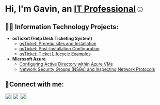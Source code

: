 <h1>Hi, I'm Gavin, an <a href="https://linkedin.com/in/Gavin">IT Professional</a>☺</h1>

<h2>👨‍💻 Information Technology Projects:</h2>

- <b>osTicket (Help Desk Ticketing System)</b>
  - [osTicket: Prerequisites and Installation](https://github.com/GavinMackinder/osticket-prereqs)
  - [osTicket: Post-Installation Configuration](https://github.com/GavinMackinder/post-install-config)
  - [osTicket: Ticket Lifecycle Examples](https://github.com/GavinMackinder/ticket-lifecycle)
- <b>Microsoft Azure</b>
  - [Configuring Active Directory within Azure VMs](https://github.com/GavinMackinder/configure-ad)
  - [Network Security Groups (NSGs) and Inspecting Network Protocols](https://github.com/GavinMackinder/azure-network-protocols)

<h2>🤳Connect with me:</h2>

[<img align="left" alt="Josh | Twitter" width="22px" src="https://cdn.jsdelivr.net/npm/simple-icons@v3/icons/twitter.svg" />][twitter]
[<img align="left" alt="Josh | LinkedIn" width="22px" src="https://cdn.jsdelivr.net/npm/simple-icons@v3/icons/linkedin.svg" />][linkedin]
[<img align="left" alt="Josh | Instagram" width="22px" src="https://cdn.jsdelivr.net/npm/simple-icons@v3/icons/instagram.svg" />][instagram]

[twitter]: https://twitter.com/gavinmackinder
[instagram]: https://www.instagram.com/gmack3
[linkedin]: https://linkedin.com/in/gavinmackinder
